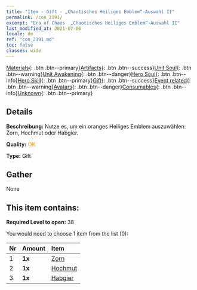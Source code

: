 ```yaml
---
title: "Item - Gift - „Chaotisches Heiliges Emblem“-Auswahl II"
permalink: /con_2191/
excerpt: "Era of Chaos  „Chaotisches Heiliges Emblem“-Auswahl II"
last_modified_at: 2021-07-06
locale: de
ref: "con_2191.md"
toc: false
classes: wide
---
```

 [Materials](/ItemsDE/){: .btn .btn--primary}[Artifacts](/ItemsDE/Artifacts/){: .btn .btn--success}[Unit Soul](/ItemsDE/UnitSoul/){: .btn .btn--warning}[Unit Awakening](/ItemsDE/UnitAwakening/){: .btn .btn--danger}[Hero Soul](/ItemsDE/HeroSoul/){: .btn .btn--info}[Hero Skill](/ItemsDE/HeroSkill/){: .btn .btn--primary}[Gift](/ItemsDE/Gift/){: .btn .btn--success}[Event related](/ItemsDE/Events/){: .btn .btn--warning}[Avatars](/ItemsDE/Avatars/){: .btn .btn--danger}[Consumables](/ItemsDE/Consumables/){: .btn .btn--info}[Unknown](/ItemsDE/Unknown/){: .btn .btn--primary}

## Details
 **Beschreibung:** Nutze es, um ein oranges Heiliges Emblem auszuwählen: Zorn, Hochmut oder Habgier.

 **Quality:** <span style="color: #FF8C00">OK</span>

 **Type:** Gift

## Gather

  None

## This item contains:

 **Required Level to open:** 38

 You would need to choose 1 item from the list (0):

  | Nr | Amount |     Item    |
  |:---|:-------|:------------|
  | 1 |  **1x** | [Zorn](/de/Emblem/Anger/) |  | 
  | 2 |  **1x** | [Hochmut](/de/Emblem/Arrogance/) |  | 
  | 3 |  **1x** | [Habgier](/de/Emblem/Greed/) |  | 
